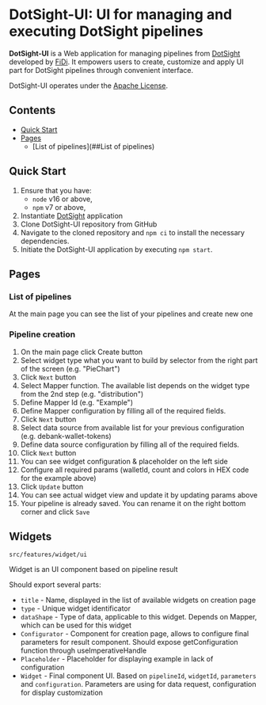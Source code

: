 # DotSight-UI: UI for managing and executing DotSight pipelines

**DotSight-UI** is a Web application for managing pipelines from [DotSight](https://github.com/fidi-tech/dotsight) developed by [FiDi](https://fidi.tech). It empowers users to create, customize and apply UI part for DotSight pipelines through convenient interface.

DotSight-UI operates under the [Apache License](./NOTICE).

## Contents
* [Quick Start](##quick-start)
* [Pages](##pages)
    * [List of pipelines](##List of pipelines)


## Quick Start
1. Ensure that you have:
    - ```node``` v16 or above,
    - ```npm``` v7 or above,
2. Instantiate [DotSight](https://github.com/fidi-tech/dotsight) application 
3. Clone DotSight-UI repository from GitHub
4. Navigate to the cloned repository and ```npm ci``` to install the necessary dependencies.
5. Initiate the DotSight-UI application by executing ```npm start```.

## Pages
### List of pipelines
At the main page you can see the list of your pipelines and create new one

### Pipeline creation
1. On the main page click Create button
2. Select widget type what you want to build by selector from the right part of the screen (e.g. "PieChart")
3. Click ```Next``` button
4. Select Mapper function. The available list depends on the widget type from the 2nd step (e.g. "distribution")
5. Define Mapper Id (e.g. "Example")
6. Define Mapper configuration by filling all of the required fields.
7. Click ```Next``` button
8. Select data source from available list for your previous configuration (e.g. debank-wallet-tokens)
9. Define data source configuration by filling all of the required fields.
10. Click ```Next``` button
11. You can see widget configuration & placeholder on the left side
12. Configure all required params (walletId, count and colors in HEX code for the example above)
13. Click ```Update``` button
14. You can see actual widget view and update it by updating params above
15. Your pipeline is already saved. You can rename it on the right bottom corner and click ```Save```

## Widgets
``src/features/widget/ui``

Widget is an UI component based on pipeline result

Should export several parts:
* ``title`` - Name, displayed in the list of available widgets on creation page
* ``type`` - Unique widget identificator
* ``dataShape`` - Type of data, applicable to this widget. Depends on Mapper, which can be used for this widget
* ``Configurator`` - Component for creation page, allows to configure final parameters for result component. Should expose getConfiguration function through useImperativeHandle
* ``Placeholder`` - Placeholder for displaying example in lack of configuration
* ``Widget`` - Final component UI. Based on ``pipelineId``, ``widgetId``, ``parameters`` and ``configuration``. Parameters are using for data request, configuration for display customization
